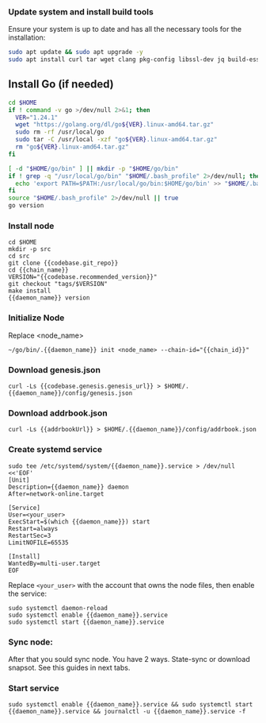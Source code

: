 ### Update system and install build tools
Ensure your system is up to date and has all the necessary tools for the installation:
```bash
sudo apt update && sudo apt upgrade -y
sudo apt install curl tar wget clang pkg-config libssl-dev jq build-essential bsdmainutils git make ncdu gcc git jq chrony liblz4-tool -y
```


## Install Go (if needed)
```bash
cd $HOME
if ! command -v go >/dev/null 2>&1; then
  VER="1.24.1"
  wget "https://golang.org/dl/go${VER}.linux-amd64.tar.gz"
  sudo rm -rf /usr/local/go
  sudo tar -C /usr/local -xzf "go${VER}.linux-amd64.tar.gz"
  rm "go${VER}.linux-amd64.tar.gz"
fi

[ -d "$HOME/go/bin" ] || mkdir -p "$HOME/go/bin"
if ! grep -q "/usr/local/go/bin" "$HOME/.bash_profile" 2>/dev/null; then
  echo 'export PATH=$PATH:/usr/local/go/bin:$HOME/go/bin' >> "$HOME/.bash_profile"
fi
source "$HOME/.bash_profile" 2>/dev/null || true
go version
```


### Install node

```
cd $HOME
mkdir -p src
cd src
git clone {{codebase.git_repo}}
cd {{chain_name}}
VERSION="{{codebase.recommended_version}}"
git checkout "tags/$VERSION"
make install
{{daemon_name}} version
```

### Initialize Node

Replace <node_name>

```
~/go/bin/.{{daemon_name}} init <node_name> --chain-id="{{chain_id}}"
```

### Download genesis.json

```
curl -Ls {{codebase.genesis.genesis_url}} > $HOME/.{{daemon_name}}/config/genesis.json
```

### Download addrbook.json

```
curl -Ls {{addrbookUrl}} > $HOME/.{{daemon_name}}/config/addrbook.json
```

### Create systemd service

```
sudo tee /etc/systemd/system/{{daemon_name}}.service > /dev/null <<'EOF'
[Unit]
Description={{daemon_name}} daemon
After=network-online.target

[Service]
User=<your_user>
ExecStart=$(which {{daemon_name}}) start
Restart=always
RestartSec=3
LimitNOFILE=65535

[Install]
WantedBy=multi-user.target
EOF
```

Replace `<your_user>` with the account that owns the node files, then enable the service:

```
sudo systemctl daemon-reload
sudo systemctl enable {{daemon_name}}.service
sudo systemctl start {{daemon_name}}.service
```

### Sync node:

After that you sould sync node. You have 2 ways. State-sync or download snapsot. See this guides in next tabs.

### Start service

```
sudo systemctl enable {{daemon_name}}.service && sudo systemctl start {{daemon_name}}.service && journalctl -u {{daemon_name}}.service -f
```
